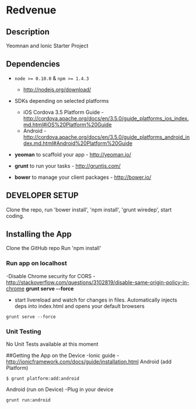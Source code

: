 # Redvenue

## Description
Yeomnan and Ionic Starter Project 

## Dependencies
- `node >= 0.10.0` & `npm >= 1.4.3`
  - http://nodejs.org/download/
- SDKs depending on selected platforms
  - iOS Cordova 3.5 Platform Guide -http://cordova.apache.org/docs/en/3.5.0/guide_platforms_ios_index.md.html#iOS%20Platform%20Guide
  - Android -http://cordova.apache.org/docs/en/3.5.0/guide_platforms_android_index.md.html#Android%20Platform%20Guide

- **yeoman** to scaffold your app - http://yeoman.io/
- **grunt** to run your tasks - http://gruntjs.com/
- **bower** to manage your client packages - http://bower.io/

## DEVELOPER SETUP
Clone the repo, run 'bower install', 'npm install', 'grunt wiredep', start coding.

## Installing the App
Clone the GitHub repo
Run 'npm install'

### Run app on localhost 
-Disable Chrome security for CORS 
-http://stackoverflow.com/questions/3102819/disable-same-origin-policy-in-chrome
**grunt serve --force** 
- start livereload and watch for changes in files. Automatically injects deps into index.html and opens your default browsers

```
grunt serve --force
```

### Unit Testing
No Unit Tests available at this moment

##Getting the App on the Device
-Ionic guide 
-http://ionicframework.com/docs/guide/installation.html
Android (add Platform)
```
$ grunt platform:add:android
```
Android (run on Device)
-Plug in your device
```
grunt run:android
```


